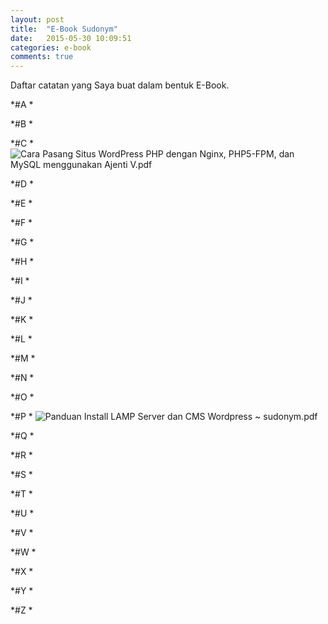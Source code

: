 ```yaml
---
layout: post
title:  "E-Book Sudonym"
date:   2015-05-30 10:09:51
categories: e-book
comments: true
---
```

Daftar catatan yang Saya buat dalam bentuk E-Book.

*#A
	*

*#B
	*

*#C
	* ![Cara Pasang Situs WordPress PHP dengan Nginx, PHP5-FPM, dan MySQL menggunakan Ajenti V.pdf](https://copy.com/KRycySK3uaoYvHjU)

*#D
	*

*#E
	*

*#F
	*

*#G
	*

*#H
	*

*#I
	*

*#J
	*

*#K
	*

*#L
	*

*#M
	*

*#N
	*

*#O
	*

*#P
	* ![Panduan Install LAMP Server dan CMS Wordpress ~ sudonym.pdf](https://copy.com/PZhUcQZPvyWDCGaE)

*#Q
	*

*#R
	*

*#S
	*

*#T
	*

*#U
	*

*#V
	*

*#W
	*

*#X
	*

*#Y
	*

*#Z
	*